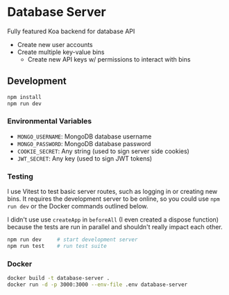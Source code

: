 # Database Server

Fully featured Koa backend for database API

-   Create new user accounts
-   Create multiple key-value bins
    -   Create new API keys w/ permissions to interact with bins

## Development

```bash
npm install
npm run dev
```

### Environmental Variables

-   `MONGO_USERNAME`: MongoDB database username
-   `MONGO_PASSWORD`: MongoDB database password
-   `COOKIE_SECRET`: Any string (used to sign server side cookies)
-   `JWT_SECRET`: Any key (used to sign JWT tokens)

### Testing

I use Vitest to test basic server routes, such as logging in or creating new bins. It requires the development server to be online, so you could use `npm run dev` or the Docker commands outlined below.

I didn't use use `createApp` in `beforeAll` (I even created a dispose function) because the tests are run in parallel and shouldn't really impact each other.

```bash
npm run dev     # start development server
npm run test    # run test suite
```

### Docker

```bash
docker build -t database-server .
docker run -d -p 3000:3000 --env-file .env database-server
```
